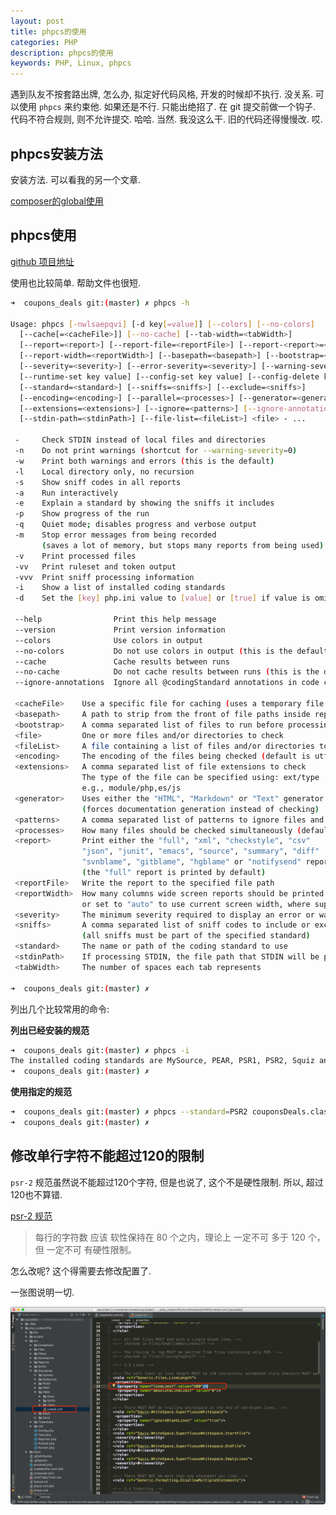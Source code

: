 ```yaml
---
layout: post
title: phpcs的使用
categories: PHP
description: phpcs的使用
keywords: PHP, Linux, phpcs
---
```


遇到队友不按套路出牌, 怎么办, 拟定好代码风格, 开发的时候却不执行. 没关系. 可以使用 `phpcs` 来约束他.
如果还是不行. 只能出绝招了. 在 git 提交前做一个钩子. 代码不符合规则, 则不允许提交. 哈哈. 当然. 我没这么干.
旧的代码还得慢慢改. 哎.

## phpcs安装方法

安装方法. 可以看我的另一个文章.

[composer的global使用](http://www.qiuyuhome.com/2018/01/21/composer%E7%9A%84global%E4%BD%BF%E7%94%A8/)

## phpcs使用

[github 项目地址](https://github.com/squizlabs/PHP_CodeSniffer)

使用也比较简单. 帮助文件也很短.

```bash
➜  coupons_deals git:(master) ✗ phpcs -h

Usage: phpcs [-nwlsaepqvi] [-d key[=value]] [--colors] [--no-colors]
  [--cache[=<cacheFile>]] [--no-cache] [--tab-width=<tabWidth>]
  [--report=<report>] [--report-file=<reportFile>] [--report-<report>=<reportFile>]
  [--report-width=<reportWidth>] [--basepath=<basepath>] [--bootstrap=<bootstrap>]
  [--severity=<severity>] [--error-severity=<severity>] [--warning-severity=<severity>]
  [--runtime-set key value] [--config-set key value] [--config-delete key] [--config-show]
  [--standard=<standard>] [--sniffs=<sniffs>] [--exclude=<sniffs>]
  [--encoding=<encoding>] [--parallel=<processes>] [--generator=<generator>]
  [--extensions=<extensions>] [--ignore=<patterns>] [--ignore-annotations]
  [--stdin-path=<stdinPath>] [--file-list=<fileList>] <file> - ...

 -     Check STDIN instead of local files and directories
 -n    Do not print warnings (shortcut for --warning-severity=0)
 -w    Print both warnings and errors (this is the default)
 -l    Local directory only, no recursion
 -s    Show sniff codes in all reports
 -a    Run interactively
 -e    Explain a standard by showing the sniffs it includes
 -p    Show progress of the run
 -q    Quiet mode; disables progress and verbose output
 -m    Stop error messages from being recorded
       (saves a lot of memory, but stops many reports from being used)
 -v    Print processed files
 -vv   Print ruleset and token output
 -vvv  Print sniff processing information
 -i    Show a list of installed coding standards
 -d    Set the [key] php.ini value to [value] or [true] if value is omitted

 --help                Print this help message
 --version             Print version information
 --colors              Use colors in output
 --no-colors           Do not use colors in output (this is the default)
 --cache               Cache results between runs
 --no-cache            Do not cache results between runs (this is the default)
 --ignore-annotations  Ignore all @codingStandard annotations in code comments

 <cacheFile>    Use a specific file for caching (uses a temporary file by default)
 <basepath>     A path to strip from the front of file paths inside reports
 <bootstrap>    A comma separated list of files to run before processing begins
 <file>         One or more files and/or directories to check
 <fileList>     A file containing a list of files and/or directories to check (one per line)
 <encoding>     The encoding of the files being checked (default is utf-8)
 <extensions>   A comma separated list of file extensions to check
                The type of the file can be specified using: ext/type
                e.g., module/php,es/js
 <generator>    Uses either the "HTML", "Markdown" or "Text" generator
                (forces documentation generation instead of checking)
 <patterns>     A comma separated list of patterns to ignore files and directories
 <processes>    How many files should be checked simultaneously (default is 1)
 <report>       Print either the "full", "xml", "checkstyle", "csv"
                "json", "junit", "emacs", "source", "summary", "diff"
                "svnblame", "gitblame", "hgblame" or "notifysend" report
                (the "full" report is printed by default)
 <reportFile>   Write the report to the specified file path
 <reportWidth>  How many columns wide screen reports should be printed
                or set to "auto" to use current screen width, where supported
 <severity>     The minimum severity required to display an error or warning
 <sniffs>       A comma separated list of sniff codes to include or exclude from checking
                (all sniffs must be part of the specified standard)
 <standard>     The name or path of the coding standard to use
 <stdinPath>    If processing STDIN, the file path that STDIN will be processed as
 <tabWidth>     The number of spaces each tab represents

➜  coupons_deals git:(master) ✗

```

列出几个比较常用的命令:

**列出已经安装的规范**

```bash
➜  coupons_deals git:(master) ✗ phpcs -i
The installed coding standards are MySource, PEAR, PSR1, PSR2, Squiz and Zend
➜  coupons_deals git:(master) ✗
```

**使用指定的规范**

```bash
➜  coupons_deals git:(master) ✗ phpcs --standard=PSR2 couponsDeals.class.php
➜  coupons_deals git:(master) ✗
```

## 修改单行字符不能超过120的限制

`psr-2` 规范虽然说不能超过120个字符, 但是也说了, 这个不是硬性限制. 所以, 超过120也不算错.

[psr-2 规范](https://laravel-china.org/topics/2079/psr-specification-psr-2-coding-style-specification)

> 每行的字符数 应该 软性保持在 80 个之内，理论上 一定不可 多于 120 个，但 一定不可 有硬性限制。

怎么改呢? 这个得需要去修改配置了.

一张图说明一切.

![phpcs_set_2](/images/posts/phpcs_set_2.png)